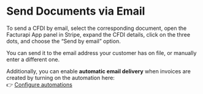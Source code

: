 # Send Documents via Email

To send a CFDI by email, select the corresponding document, open the Facturapi App panel in Stripe, expand the CFDI details, click on the three dots, and choose the “Send by email” option.

You can send it to the email address your customer has on file, or manually enter a different one.

Additionally, you can enable **automatic email delivery** when invoices are created by turning on the automation here:  
👉 [Configure automations](https://dashboard.stripe.com/settings/apps/io.facturapi.stripe-app.internal)
